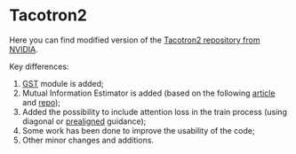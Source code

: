 # Tacotron2

Here you can find modified version of the [Tacotron2 repository from NVIDIA](https://github.com/NVIDIA/tacotron2).

Key differences:  
1. [GST](https://arxiv.org/abs/1803.09017) module is added;
2. Mutual Information Estimator is added (based on the following [article](https://arxiv.org/pdf/1909.01145.pdf) and [repo](https://github.com/bfs18/tacotron2));
3. Added the possibility to include attention loss in the train process (using diagonal or [prealigned](https://ieeexplore.ieee.org/stamp/stamp.jsp?tp=&arnumber=8703406) guidance);
4. Some work has been done to improve the usability of the code;
5. Other minor changes and additions.